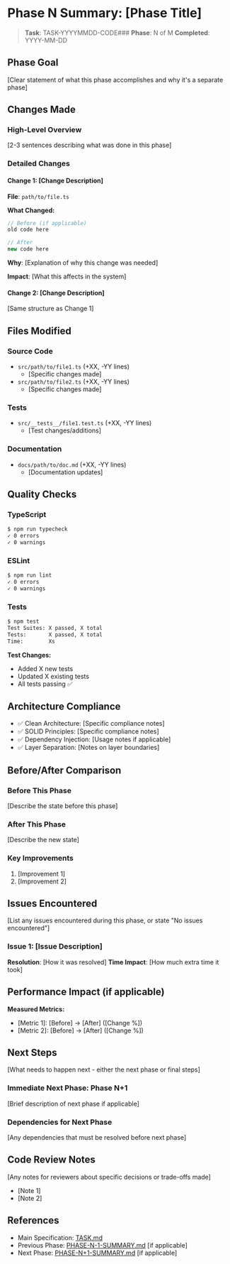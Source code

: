 # Phase N Summary: [Phase Title]

> **Task**: TASK-YYYYMMDD-CODE###
> **Phase**: N of M
> **Completed**: YYYY-MM-DD

## Phase Goal

[Clear statement of what this phase accomplishes and why it's a separate phase]

## Changes Made

### High-Level Overview

[2-3 sentences describing what was done in this phase]

### Detailed Changes

#### Change 1: [Change Description]

**File**: `path/to/file.ts`

**What Changed:**
```typescript
// Before (if applicable)
old code here

// After
new code here
```

**Why**: [Explanation of why this change was needed]

**Impact**: [What this affects in the system]

#### Change 2: [Change Description]

[Same structure as Change 1]

## Files Modified

### Source Code
- `src/path/to/file1.ts` (+XX, -YY lines)
  - [Specific changes made]
- `src/path/to/file2.ts` (+XX, -YY lines)
  - [Specific changes made]

### Tests
- `src/__tests__/file1.test.ts` (+XX, -YY lines)
  - [Test changes/additions]

### Documentation
- `docs/path/to/doc.md` (+XX, -YY lines)
  - [Documentation updates]

## Quality Checks

### TypeScript
```bash
$ npm run typecheck
✓ 0 errors
✓ 0 warnings
```

### ESLint
```bash
$ npm run lint
✓ 0 errors
✓ 0 warnings
```

### Tests
```bash
$ npm test
Test Suites: X passed, X total
Tests:       X passed, X total
Time:        Xs
```

**Test Changes:**
- Added X new tests
- Updated X existing tests
- All tests passing ✅

## Architecture Compliance

- ✅ Clean Architecture: [Specific compliance notes]
- ✅ SOLID Principles: [Specific compliance notes]
- ✅ Dependency Injection: [Usage notes if applicable]
- ✅ Layer Separation: [Notes on layer boundaries]

## Before/After Comparison

### Before This Phase
[Describe the state before this phase]

### After This Phase
[Describe the new state]

### Key Improvements
1. [Improvement 1]
2. [Improvement 2]

## Issues Encountered

[List any issues encountered during this phase, or state "No issues encountered"]

### Issue 1: [Issue Description]
**Resolution**: [How it was resolved]
**Time Impact**: [How much extra time it took]

## Performance Impact (if applicable)

**Measured Metrics:**
- [Metric 1]: [Before] → [After] ([Change %])
- [Metric 2]: [Before] → [After] ([Change %])

## Next Steps

[What needs to happen next - either the next phase or final steps]

### Immediate Next Phase: Phase N+1
[Brief description of next phase if applicable]

### Dependencies for Next Phase
[Any dependencies that must be resolved before next phase]

## Code Review Notes

[Any notes for reviewers about specific decisions or trade-offs made]

- [Note 1]
- [Note 2]

## References

- Main Specification: [TASK.md](./TASK.md)
- Previous Phase: [PHASE-N-1-SUMMARY.md](./PHASE-N-1-SUMMARY.md) [if applicable]
- Next Phase: [PHASE-N+1-SUMMARY.md](./PHASE-N+1-SUMMARY.md) [if applicable]
